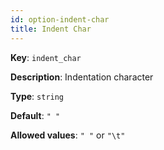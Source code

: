 ```yaml
---
id: option-indent-char
title: Indent Char
---
```

**Key**: `indent_char`

**Description**: Indentation character

**Type**: `string`

**Default**: `" "`

**Allowed values**: `" "` or `"\t"`